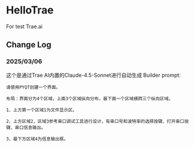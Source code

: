 # HelloTrae
For test Trae.ai

## Change Log

### 2025/03/06

这个是通过Trae AI内置的Claude-4.5-Sonnet进行自动生成
Builder prompt:

```shell
请使用PYQT创建一个界面。

布局：界面分为4个区域，上面3个区域纵向分布，最下面一个区域横跨三个纵向区域。

1、上方第一个区域1为文件显示区。

2、上方区域2，区域3参考串口调试工具进行设计，有串口号和波特率的选择按键、打开串口按键、串口信息输出。

3、最下方区域4为信息输出框。

```
